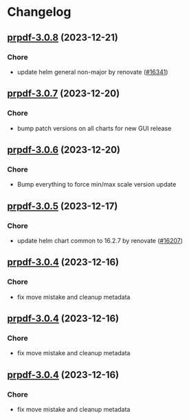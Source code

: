 # Changelog



## [prpdf-3.0.8](https://github.com/truecharts/charts/compare/prpdf-3.0.7...prpdf-3.0.8) (2023-12-21)

### Chore

- update helm general non-major by renovate ([#16341](https://github.com/truecharts/charts/issues/16341))
  
  


## [prpdf-3.0.7](https://github.com/truecharts/charts/compare/prpdf-3.0.6...prpdf-3.0.7) (2023-12-20)

### Chore

- bump patch versions on all charts for new GUI release
  
  


## [prpdf-3.0.6](https://github.com/truecharts/charts/compare/prpdf-3.0.5...prpdf-3.0.6) (2023-12-20)

### Chore

- Bump everything to force min/max scale version update
  
  


## [prpdf-3.0.5](https://github.com/truecharts/charts/compare/prpdf-3.0.4...prpdf-3.0.5) (2023-12-17)

### Chore

- update helm chart common to 16.2.7 by renovate ([#16207](https://github.com/truecharts/charts/issues/16207))
  
  


## [prpdf-3.0.4](https://github.com/truecharts/charts/compare/prpdf-2.0.16...prpdf-3.0.4) (2023-12-16)

### Chore

- fix move mistake and cleanup metadata
  
  


## [prpdf-3.0.4](https://github.com/truecharts/charts/compare/prpdf-2.0.16...prpdf-3.0.4) (2023-12-16)

### Chore

- fix move mistake and cleanup metadata
  
  


## [prpdf-3.0.4](https://github.com/truecharts/charts/compare/prpdf-2.0.16...prpdf-3.0.4) (2023-12-16)

### Chore

- fix move mistake and cleanup metadata
  
  